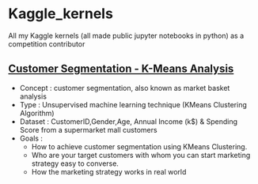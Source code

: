 # Kaggle_kernels
All my Kaggle kernels (all made public jupyter notebooks in python) as a competition contributor

## [Customer Segmentation - K-Means Analysis](https://github.com/obrunet/Kaggle_kernels/blob/master/Customer%20Segmentation%20-%20K-Means%20Analysis/k_means.ipynb)
* Concept : customer segmentation, also known as market basket analysis
* Type : Unsupervised machine learning technique (KMeans Clustering Algorithm)
* Dataset : CustomerID,Gender,Age, Annual Income (k$) &	Spending Score from a supermarket mall customers
* Goals :
  * How to achieve customer segmentation using KMeans Clustering.
  * Who are your target customers with whom you can start marketing strategy easy to converse.
  * How the marketing strategy works in real world

